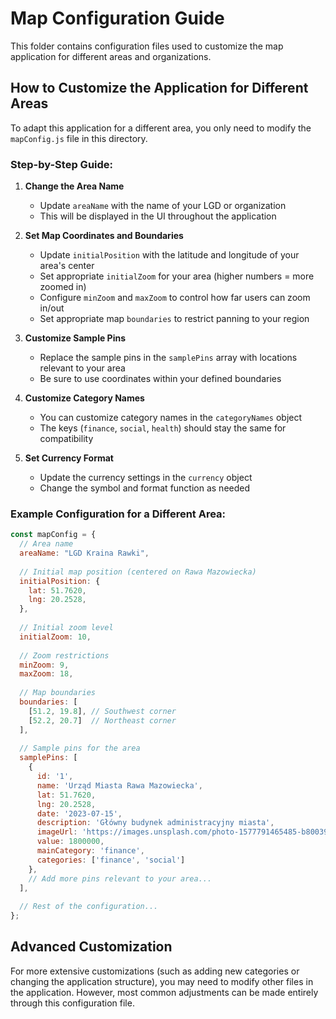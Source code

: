 # Map Configuration Guide

This folder contains configuration files used to customize the map application for different areas and organizations.

## How to Customize the Application for Different Areas

To adapt this application for a different area, you only need to modify the `mapConfig.js` file in this directory.

### Step-by-Step Guide:

1. **Change the Area Name**
   - Update `areaName` with the name of your LGD or organization
   - This will be displayed in the UI throughout the application

2. **Set Map Coordinates and Boundaries**
   - Update `initialPosition` with the latitude and longitude of your area's center
   - Set appropriate `initialZoom` for your area (higher numbers = more zoomed in)
   - Configure `minZoom` and `maxZoom` to control how far users can zoom in/out
   - Set appropriate map `boundaries` to restrict panning to your region
   
3. **Customize Sample Pins**
   - Replace the sample pins in the `samplePins` array with locations relevant to your area
   - Be sure to use coordinates within your defined boundaries
   
4. **Customize Category Names**
   - You can customize category names in the `categoryNames` object
   - The keys (`finance`, `social`, `health`) should stay the same for compatibility
   
5. **Set Currency Format**
   - Update the currency settings in the `currency` object
   - Change the symbol and format function as needed

### Example Configuration for a Different Area:

```js
const mapConfig = {
  // Area name
  areaName: "LGD Kraina Rawki",
  
  // Initial map position (centered on Rawa Mazowiecka)
  initialPosition: {
    lat: 51.7620,
    lng: 20.2528,
  },
  
  // Initial zoom level
  initialZoom: 10,
  
  // Zoom restrictions
  minZoom: 9,
  maxZoom: 18,
  
  // Map boundaries
  boundaries: [
    [51.2, 19.8], // Southwest corner
    [52.2, 20.7]  // Northeast corner
  ],
  
  // Sample pins for the area
  samplePins: [
    {
      id: '1',
      name: 'Urząd Miasta Rawa Mazowiecka',
      lat: 51.7620,
      lng: 20.2528,
      date: '2023-07-15',
      description: 'Główny budynek administracyjny miasta',
      imageUrl: 'https://images.unsplash.com/photo-1577791465485-b80039b4d69a',
      value: 1800000,
      mainCategory: 'finance',
      categories: ['finance', 'social']
    },
    // Add more pins relevant to your area...
  ],
  
  // Rest of the configuration...
};
```

## Advanced Customization

For more extensive customizations (such as adding new categories or changing the application structure), you may need to modify other files in the application. However, most common adjustments can be made entirely through this configuration file.